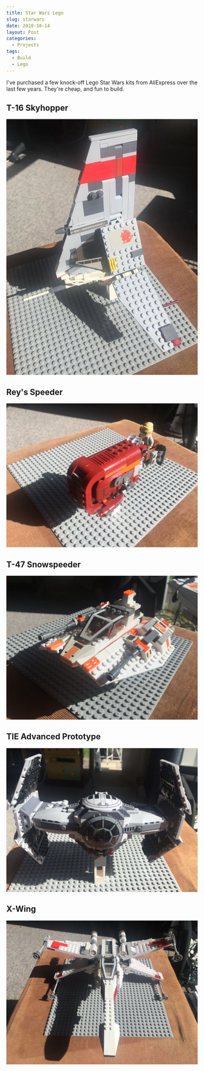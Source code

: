 ```yaml
---
title: Star Wars Lego
slug: starwars
date: 2018-10-14
layout: Post
categories:
  - Projects
tags:
  - Build
  - Lego
---
```


I've purchased a few knock-off Lego Star Wars kits from AliExpress over the last few years. They're cheap, and fun to build.

<!-- more -->

## T-16 Skyhopper

![T-16 Skyhopper](./IMG_3560.jpg)

## Rey's Speeder

![Rey's Speeder](./IMG_3566.jpg)

## T-47 Snowspeeder

![T-47 Snowspeeder](./IMG_3574.jpg)

## TIE Advanced Prototype

![TIE Advanced Prototype](./IMG_3585.jpg)

## X-Wing

![X-Wing](./IMG_3588.jpg)
